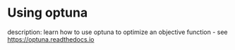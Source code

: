 # Using optuna

description: learn how to use optuna to optimize an objective function - see https://optuna.readthedocs.io
